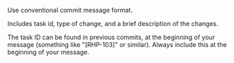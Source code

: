 Use conventional commit message format.

Includes task id, type of change, and a brief description of the changes.

The task ID can be found in previous commits, at the beginning of your message (something like "[RHP-103]" or similar). Always include this at the beginning of your message.
